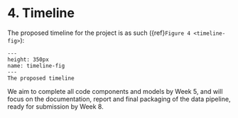 # 4. Timeline

The proposed timeline for the project is as such ({ref}`Figure 4 <timeline-fig>`):

```{figure} images/timeline.png
---
height: 350px
name: timeline-fig
---
The proposed timeline
```

We aim to complete all code components and models by Week 5, and will focus on the documentation, report and final packaging of the data pipeline, ready for submission by Week 8.
